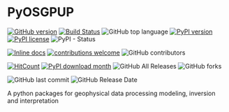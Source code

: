 # PyOSGPUP

[![GitHub version](https://badge.fury.io/gh/Metkom%2FPyOSGPUP.svg)](https://badge.fury.io/gh/Metkom%2FPyOSGPUP)
[![Build Status](https://travis-ci.org/dwyl/esta.svg?branch=master)](https://travis-ci.org/Metkom/PyOSGPUP)
![GitHub top language](https://img.shields.io/github/languages/top/Metkom/PyOSGPUP.svg)
[![PyPI version](https://badge.fury.io/py/PyOSGPUP.svg)](https://badge.fury.io/py/PyOSGPUP)
[![PyPI license](https://img.shields.io/pypi/l/PyOSGPUP.svg)](https://pypi.python.org/pypi/PyOSGPUP/)
![PyPI - Status](https://img.shields.io/pypi/status/PyOSGPUP.svg)

[![Inline docs](http://inch-ci.org/github/dwyl/hapi-auth-jwt2.svg?branch=master)](http://inch-ci.org/mheriyanto/PyOSGPUP/hapi-auth-jwt2)
[![contributions welcome](https://img.shields.io/badge/contributions-welcome-brightgreen.svg?style=flat)](https://github.com/Metkom/PyOSGPUP/issues)
![GitHub contributors](https://img.shields.io/github/contributors/Metkom/PyOSGPUP.svg)

[![HitCount](http://hits.dwyl.com/Metkom/PyOSGPUP.svg)](http://hits.dwyl.com/Metkom/PyOSGPUP)
[![PyPI download month](https://img.shields.io/pypi/dm/PyOSGPUP.svg)](https://pypi.python.org/pypi/PyOSGPUP/)
![GitHub All Releases](https://img.shields.io/github/downloads/Metkom/PyOSGPUP/total.svg)
![GitHub forks](https://img.shields.io/github/forks/Metkom/PyOSGPUP.svg?style=social)

![GitHub last commit](https://img.shields.io/github/last-commit/Metkom/PyOSGPUP.svg)
![GitHub Release Date](https://img.shields.io/github/release-date/Metkom/PyOSGPUP.svg)


A python packages for geophysical data processing modeling, inversion and interpretation
